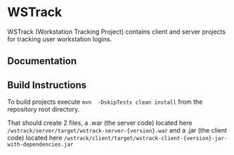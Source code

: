 WSTrack
=======

WSTrack (Workstation Tracking Project) contains client and server projects for tracking user workstation logins.

Documentation
-------------


  

Build Instructions
-------------
To build projects execute `mvn  -DskipTests clean install` from the repository root directory. 

That should create 2 files, a .war (the server code) located here `/wstrack/server/target/wstrack-server-{version}.war` and a .jar (the client code) located here `/wstrack/client/target/wstrack-client-{version}-jar-with-dependencies.jar`
